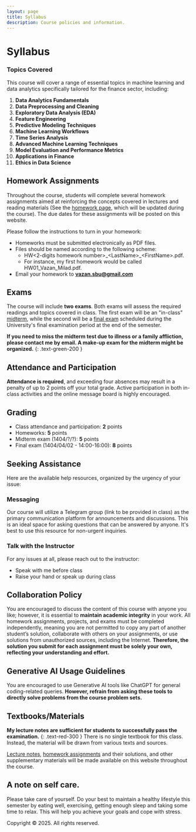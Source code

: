 ```yaml
---
layout: page
title: Syllabus
description: Course policies and information.
---
```


# Syllabus


### Topics Covered

This course will cover a range of essential topics in machine learning and data analytics specifically tailored for the finance sector, including:

1. **Data Analytics Fundamentals**
2. **Data Preprocessing and Cleaning**
3. **Exploratory Data Analysis (EDA)**
4. **Feature Engineering**
5. **Predictive Modeling Techniques**
6. **Machine Learning Workflows**
7. **Time Series Analysis**
8. **Advanced Machine Learning Techniques**
9. **Model Evaluation and Performance Metrics**
10. **Applications in Finance**
11. **Ethics in Data Science**

## **Homework Assignments**

Throughout the course, students will complete several homework assignments aimed at reinforcing the concepts covered in lectures and reading materials (See the [homework page](https://ta-sbu.github.io//assignments/), which will be updated during the course). The due dates for these assignments will be posted on this website.

Please follow the instructions to turn in your homework:
- Homeworks must be submitted electronically as PDF files.
- Files should be named according to the following scheme:
   - HW<2-digits homework number>\_\<LastName>\_\<FirstName>.pdf.
   - For instance, my first homework would be called HW01_Vazan_Milad.pdf.
- Email your homework to **vazan.sbu@gmail.com**

## **Exams**

The course will include **two exams**. Both exams will assess the required readings and topics covered in class. The first exam will be an "in-class" [midterm](https://ta-sbu.github.io//exams/midterm), while the second will be a [final exam](https://ta-sbu.github.io//exams/final) scheduled during the University's final examination period at the end of the semester.

**If you need to miss the midterm test due to illness or a family affliction, please contact me by email. A make-up exam for the midterm might be organized.**
{: 	.text-green-200 }

## **Attendance and Participation**

**Attendance is required**, and exceeding four absences may result in a penalty of up to 2 points off your total grade. Active participation in both in-class activities and the online message board is highly encouraged.

## **Grading**
- Class attendance and participation: **2** points 
- Homeworks: **5** points
- Midterm exam (1404/?/?): **5** points
- Final exam (1404/04/02 - 14:00-16:00): **8** points 


## **Seeking Assistance**

Here are the available help resources, organized by the urgency of your issue:

### **Messaging**
Our course will utilize a Telegram group (link to be provided in class) as the primary communication platform for announcements and discussions. This is an ideal space for asking questions that can be answered by anyone. It's best to use this resource for non-urgent inquiries.

### **Talk with the Instructor**
For any issues at all, please reach out to the instructor:

- Speak with me before class  
- Raise your hand or speak up during class


## **Collaboration Policy**

You are encouraged to discuss the content of this course with anyone you like; however, it is essential to **maintain academic integrity** in your work. All homework assignments, projects, and exams must be completed independently, meaning you are not permitted to copy any part of another student’s solution, collaborate with others on your assignments, or use solutions from unauthorized sources, including the Internet. **Therefore, the solution you submit for each assignment must be solely your own, reflecting your understanding and effort.**

## **Generative AI Usage Guidelines**

You are encouraged to use Generative AI tools like ChatGPT for general coding-related queries. **However, refrain from asking these tools to directly solve problems from the course problem sets.** 

## **Textbooks/Materials**
**My lecture notes are sufficient for students to successfully pass the examination.**
{: 	.text-red-300 }
There is no single textbook for this class. Instead, the material will be drawn from various texts and sources.

[Lecture notes](https://ta-sbu.github.io//Notes/), [homework assignments](https://ta-sbu.github.io//assignments/) and their solutions, and other supplementary materials will be made available on this website throughout the course. 





## **A note on self care.** 
Please take care of yourself. Do your best to maintain a healthy lifestyle this semester by eating well, exercising, getting enough sleep and taking some time to relax. This will help you achieve your goals and cope with stress. 

Copyright
© 2025. All rights reserved.

